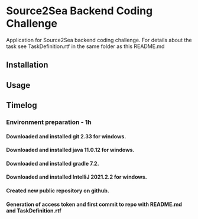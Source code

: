 # Source2Sea Backend Coding Challenge

Application for Source2Sea backend coding challenge.
For details about the task see TaskDefinition.rtf in the same folder as this README.md

## Installation

## Usage

## Timelog

### Environment preparation - 1h
#### Downloaded and installed git 2.33 for windows.
#### Downloaded and installed java 11.0.12 for windows.
#### Downloaded and installed gradle 7.2.
#### Downloaded and installed IntelliJ 2021.2.2 for windows.
#### Created new public repository on github.
#### Generation of access token and first commit to repo with README.md and TaskDefinition.rtf
